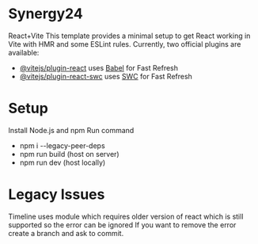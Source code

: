 # Synergy24
React+Vite
This template provides a minimal setup to get React working in Vite with HMR and some ESLint rules.
Currently, two official plugins are available:
- [@vitejs/plugin-react](https://github.com/vitejs/vite-plugin-react/blob/main/packages/plugin-react/README.md) uses [Babel](https://babeljs.io/) for Fast Refresh
- [@vitejs/plugin-react-swc](https://github.com/vitejs/vite-plugin-react-swc) uses [SWC](https://swc.rs/) for Fast Refresh

# Setup
Install Node.js and npm
Run command
- npm i --legacy-peer-deps
- npm run build (host on server)
- npm run dev (host locally)

# Legacy Issues
Timeline uses module which requires older version of react which is still supported so the error can be ignored
If you want to remove the error create a branch and ask to commit.
